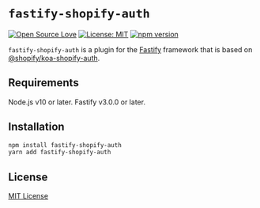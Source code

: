 # `fastify-shopify-auth`

[![Open Source Love](https://badges.frapsoft.com/os/v1/open-source.svg?v=103)](https://github.com/ellerbrock/open-source-badges/)
[![License: MIT](https://img.shields.io/badge/License-MIT-blue.svg)](LICENSE.md)
[![npm version](https://badge.fury.io/js/fastify-shopify-auth.svg)](https://badge.fury.io/js/fastify-shopify-auth)

`fastify-shopify-auth` is a plugin for the [Fastify](https://github.com/fastify/fastify) framework that is based on [@shopify/koa-shopify-auth](https://github.com/Shopify/quilt/tree/master/packages/koa-shopify-auth/).

## Requirements

Node.js v10 or later.
Fastify v3.0.0 or later.

## Installation

```sh
npm install fastify-shopify-auth
yarn add fastify-shopify-auth
```

## License

[MIT License](LICENSE)
